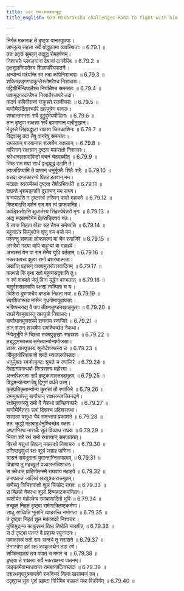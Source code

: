 ```yaml
---
title: ०७९ राम-मकराक्षयुद्धः
title_english: 079 Makaraksha challenges Rama to fight with him

---
```

<div class="audioEmbed"  caption="श्रीराम-हरिसीताराममूर्ति-घनपाठिभ्यां वचनम्" src="https://archive.org/download/Ramayana-recitation-Sriram-harisItArAmamUrti-Ghanapaati-v2/Kanda_6/Kanda_6_YK-079-Makaraksha_challenges_Rama_to_fight_with_him_0.mp3"></div>

निर्गतं मकाराक्षं ते दृष्ट्वा वानरयूथपाः।  
आप्लुत्य सहसा सर्वे योद्धुकामा व्यवस्थिताः ॥ 6.79.1 ॥   
ततः प्रवृत्तं सुमहत् तद्युद्धं रोमहर्षणम्।  
निशाचरैः प्लवङ्गानां देवानां दानवैरिव ॥ 6.79.2 ॥   
वृक्षशूलनिपातैश्च शिलापरिघपातनैः।  
अन्योन्यं मर्दयन्ति स्म तदा कपिनिशाचराः ॥ 6.79.3 ॥   
शक्तिखड्गगदाकुन्तैस्तोमरैश्च निशाचराः।  
पट्टिशैर्भिन्दिपालैश्च निर्घातैश्च समन्ततः ॥ 6.79.4 ॥   
पाशमुद्गरदण्डैश्च निखातैश्चापरे तदा।  
कदनं कपिवीराणां चक्रुस्ते रजनीचराः ॥ 6.79.5 ॥   
बाणौघैरर्दिताश्चापि खरपुत्रेण वानराः।  
सम्भ्रान्तमनसः सर्वे दुद्रुवुर्भयपीडिताः ॥ 6.79.6 ॥   
तान् दृष्ट्वा राक्षसाः सर्वे द्रवमाणान् वलीमुखान्।  
नेदुस्ते सिंहवद्धृष्टा राक्षसा जितकाशिनः ॥ 6.79.7 ॥   
विद्रवत्सु तदा तेषु वानरेषु समन्ततः।  
रामस्तान् वारयामास शरवर्षेण राक्षसान् ॥ 6.79.8 ॥   
वारितान् राक्षसान् दृष्ट्वा मकराक्षो निशाचरः।  
क्रोधानलसमाविष्टो वचनं चेदमब्रवीत् ॥ 6.79.9 ॥   
तिष्ठ राम मया सार्धं द्वन्द्वयुद्धं ददामि ते।  
त्याजयिष्यामि ते प्राणान् धनुर्मुक्तैः शितैः शरैः ॥ 6.79.10 ॥   
यत्तदा दण्डकारण्ये पितरं हतवान् मम।  
मदग्रतः स्वकर्मस्थं दृष्ट्वा रोषोऽभिवर्धते ॥ 6.79.11 ॥   
दह्यन्ते भृशमङ्गानि दुरात्मन् मम राघव।  
यन्मयाऽसि न दृष्टस्त्वं तस्मिन् काले महावने ॥ 6.79.12 ॥   
दिष्ट्याऽसि दर्शनं राम मम त्वं प्राप्तवानिह।  
काङ्क्षितोऽसि क्षुधार्तस्य सिंहस्येवेतरो मृगः ॥ 6.79.13 ॥   
अद्य मद्बाणवेगेन प्रेतराङ्विषयं गतः।  
ये त्वया निहता वीराः सह तैश्च समेष्यसि ॥ 6.79.14 ॥   
बहुनाऽत्र किमुक्तेन शृणु राम वचो मम।  
पश्यन्तु सकला लोकास्त्वां मां चैव रणाजिरे ॥ 6.79.15 ॥   
अस्त्रैर्वा गदया वापि बाहुभ्यां वा महाहवे।  
अभ्यस्तं येन वा राम तेनैव युधि वर्तताम् ॥ 6.79.16 ॥   
मकराक्षवचः क्षुत्वा रामो दशरथात्मजः।  
अब्रवीत् प्रहसन् वाक्यमुत्तरोत्तरवादिनम् ॥ 6.79.17 ॥   
कत्थसे किं वृथा रक्षो बहून्यसदृशानि तु।  
न रणे शक्यते जेतुं विना युद्धेन वाग्बलात् ॥ 6.79.18 ॥   
चतुर्दशसहस्राणि रक्षसां त्वत्पिता च यः।  
त्रिशिरा दूषणश्चैव दण्डके निहता मया ॥ 6.79.19 ॥   
स्वाशितास्तव मांसेन गृध्रगोमायुवायसाः।  
भविष्यन्त्यद्य वै पाप तीक्ष्णतुण्डनखाङ्कुराः ॥ 6.79.20 ॥   
राघवेणैवमुक्तस्तु खरपुत्रो निशाचरः।  
बाणौघानमुचत्तस्मै राघवाय रणाजिरे ॥ 6.79.21 ॥   
तान् शरान् शरवर्षेण रामश्चिच्छेद नैकधा।  
निपेतुर्भुवि ते च्छिन्ना रुक्मपुङ्खाः सहस्रशः ॥ 6.79.22 ॥   
तद्युद्धमभवत्तत्र समेत्यान्योन्यमोजसा।  
रक्षसः खरपुत्रस्य सूनोर्दशरथस्य च ॥ 6.79.23 ॥   
जीमूतयोरिवाकाशे शब्दो ज्यातलयोस्तदा।  
धनुर्मुक्तः स्वनोत्कृष्टः श्रूयते च रणाजिरे ॥ 6.79.24 ॥   
देवदानवगन्धर्वाः किन्नराश्च महोरगाः।  
अन्तरिक्षगताः सर्वे द्रष्टुकामास्तदद्भुतम् ॥ 6.79.25 ॥   
विद्धमन्योन्यगात्रेषु द्विगुणं वर्धते परम्।  
कृतप्रतिकृतान्योन्यं कुरुतां तौ रणाजिरे ॥ 6.79.26 ॥   
राममुक्तांस्तु बाणौघान् राक्षसस्त्वच्छिनद्रणे।  
रक्षोमुक्तांस्तु रामो वै नैकधा प्राच्छिनच्छरैः ॥ 6.79.27 ॥   
बाणौघैर्वितताः सर्वा दिशश्च प्रदिशस्तथा।  
सञ्छन्ना वसुधा चैव समन्तान्न प्रकाशते ॥ 6.79.28 ॥   
ततः क्रुद्धो महाबाहुर्धनुश्चिच्छेद रक्षसः।  
अष्टाभिरथ नाराचैः सूतं विव्याध राघवः ॥ 6.79.29 ॥   
भित्त्वा शरै रथं रामो रथाश्वान् समपातयत्।  
विरथो वसुधां तिष्ठन् मकराक्षो निशाचरः ॥ 6.79.30 ॥   
तत्तिष्ठद्वसुधां रक्षः शूलं जग्राह पाणिना।  
त्रासनं सर्वभूतानां युगान्ताग्निसमप्रभम् ॥ 6.79.31 ॥   
विभ्राम्य तु महच्छूलं प्रज्वलत्तन्निशाचरः।  
स क्रोधात् प्राहिणोत्तस्मै राघवाय महाहवे ॥ 6.79.32 ॥   
तमापतन्तं ज्वलितं खरपुत्रकराच्च्युतम्।  
बाणैस्तु त्रिभिराकाशे शूलं चिच्छेद राघवः ॥ 6.79.33 ॥   
स च्छिन्नो नैकाधा शूलो दिव्यहाटकमण्डितः।  
व्यशीर्यत महोल्केव रामबाणार्दितो भुवि ॥ 6.79.34 ॥   
तच्छूलं निहतं दृष्ट्वा रामेणाक्लिष्टकर्मणा।  
साधु साध्विति भूतानि व्याहरन्ति नभोगता ॥ 6.79.35 ॥   
तं दृष्ट्वा निहतं शूलं मकाराक्षो निशाचरः।  
मुष्टिमुद्यम्य काकुत्स्थं तिष्ठ तिष्ठेति चाब्रवीत् ॥ 6.79.36 ॥   
स तं दृष्ट्वा पतन्तं वै प्रहस्य रघुनन्दनः।  
पावकास्त्रं ततो रामः सन्दधे तु शरासने ॥ 6.79.37 ॥   
तेनास्त्रेण हतं रक्षः काकुत्स्थेन तदा रणे।  
सञ्छिन्नहृदयं तत्र पपात च ममार च ॥ 6.79.38 ॥   
दृष्ट्वा ते राक्षसाः सर्वे मकराक्षस्य पातनम्।  
लङ्कामेवाभ्यधावन्त रामबाणार्दितास्तदा ॥ 6.79.39 ॥   
दशरथनृपपुत्रबाणवेगै रजनिचरं निहतं खरात्मजं तम्।  
ददृशुरथ सुरा भृशं प्रहृष्टा गिरिमिव वज्रहतं यथा विकीर्णम् ॥ 6.79.40 ॥   